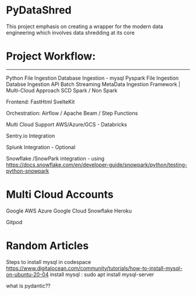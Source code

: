 # PyDataShred
This project emphasis on creating a wrapper for the modern data engineering which involves data shredding at its core

# Project Workflow:
------- ------
Python
    File Ingestion
    Database Ingestion - mysql
Pyspark
    File Ingestion
    Databse Ingestion
API
    Batch
    Streaming
    MetaData Ingestion Framework | Multi-Cloud Approach
SCD
    Spark / Non Spark

Frontend:
    FastHtml
    SvelteKit

Orchestration:
    Airflow / Apache Beam / Step Functions
    
Multi Cloud Support
    AWS/Azure/GCS - Databricks

Sentry.io Integration

Splunk Integration  -  Optional

Snowflake /SnowPark integration - using https://docs.snowflake.com/en/developer-guide/snowpark/python/testing-python-snowpark


# Multi Cloud Accounts
Google
AWS
Azure
Google Cloud
Snowflake
Heroku

<!-- Coding enviroment -->
Gitpod

# Random Articles
Steps to install mysql in codespace
https://www.digitalocean.com/community/tutorials/how-to-install-mysql-on-ubuntu-20-04
install mysql : sudo apt install mysql-server

<!-- >>> sudo su
     >>> sudo service mysql start | gitpod or codespace wont support systemctl so using service
     >>> mysql -u scott -p <-login -->

what is pydantic??
